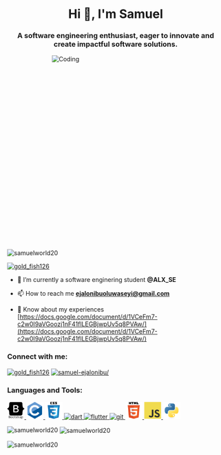 <h1 align="center">Hi 👋, I'm Samuel</h1>
<h3 align="center">A software engineering enthusiast, eager to innovate and create impactful software solutions.</h3>
<img align="right" alt="Coding" width="400" height="450" src="https://i.pinimg.com/564x/d2/1b/c0/d21bc0a66ec2e346dcbd73874b93ab02.jpg">

<p align="left"> <img src="https://komarev.com/ghpvc/?username=samuelworld20&label=Profile%20views&color=0e75b6&style=flat" alt="samuelworld20" /> </p>

<p align="left"> <a href="https://twitter.com/gold_fish126" target="blank"><img src="https://img.shields.io/twitter/follow/gold_fish126?logo=twitter&style=for-the-badge" alt="gold_fish126" /></a> </p>

- 🔭 I’m currently a software enginering student **@ALX_SE**

- 📫 How to reach me **ejalonibuoluwaseyi@gmail.com**

- 📄 Know about my experiences [https://docs.google.com/document/d/1VCeFm7-c2w0I9aVGoozj1nF41flLEGBjwpUv5q8PVAw/](https://docs.google.com/document/d/1VCeFm7-c2w0I9aVGoozj1nF41flLEGBjwpUv5q8PVAw/)

<h3 align="left">Connect with me:</h3>
<p align="left">
<a href="https://twitter.com/sammyoluwaseyi_" target="blank"><img align="center" src="https://raw.githubusercontent.com/rahuldkjain/github-profile-readme-generator/master/src/images/icons/Social/twitter.svg" alt="gold_fish126" height="30" width="40" /></a>
<a href="https://linkedin.com/in/samuel-ejalonibu/" target="blank"><img align="center" src="https://raw.githubusercontent.com/rahuldkjain/github-profile-readme-generator/master/src/images/icons/Social/linked-in-alt.svg" alt="samuel-ejalonibu/" height="30" width="40" /></a>
</p>

<h3 align="left">Languages and Tools:</h3>
<p align="left"> <a href="https://getbootstrap.com" target="_blank" rel="noreferrer"> <img src="https://raw.githubusercontent.com/devicons/devicon/master/icons/bootstrap/bootstrap-plain-wordmark.svg" alt="bootstrap" width="40" height="40"/> </a> <a href="https://www.cprogramming.com/" target="_blank" rel="noreferrer"> <img src="https://raw.githubusercontent.com/devicons/devicon/master/icons/c/c-original.svg" alt="c" width="40" height="40"/> </a> <a href="https://www.w3schools.com/css/" target="_blank" rel="noreferrer"> <img src="https://raw.githubusercontent.com/devicons/devicon/master/icons/css3/css3-original-wordmark.svg" alt="css3" width="40" height="40"/> </a> <a href="https://dart.dev" target="_blank" rel="noreferrer"> <img src="https://www.vectorlogo.zone/logos/dartlang/dartlang-icon.svg" alt="dart" width="40" height="40"/> </a> <a href="https://flutter.dev" target="_blank" rel="noreferrer"> <img src="https://www.vectorlogo.zone/logos/flutterio/flutterio-icon.svg" alt="flutter" width="40" height="40"/> </a> <a href="https://git-scm.com/" target="_blank" rel="noreferrer"> <img src="https://www.vectorlogo.zone/logos/git-scm/git-scm-icon.svg" alt="git" width="40" height="40"/> </a> <a href="https://www.w3.org/html/" target="_blank" rel="noreferrer"> <img src="https://raw.githubusercontent.com/devicons/devicon/master/icons/html5/html5-original-wordmark.svg" alt="html5" width="40" height="40"/> </a> <a href="https://developer.mozilla.org/en-US/docs/Web/JavaScript" target="_blank" rel="noreferrer"> <img src="https://raw.githubusercontent.com/devicons/devicon/master/icons/javascript/javascript-original.svg" alt="javascript" width="40" height="40"/> </a> <a href="https://www.python.org" target="_blank" rel="noreferrer"> <img src="https://raw.githubusercontent.com/devicons/devicon/master/icons/python/python-original.svg" alt="python" width="40" height="40"/> </a> </p>

<p><img align="left" src="https://github-readme-stats.vercel.app/api/top-langs?username=samuelworld20&show_icons=true&locale=en&layout=compact" alt="samuelworld20" /></p>

<p>&nbsp;<img align="center" src="https://github-readme-stats.vercel.app/api?username=samuelworld20&show_icons=true&locale=en" alt="samuelworld20" /></p>

<p><img align="center" src="https://github-readme-streak-stats.herokuapp.com/?user=samuelworld20&" alt="samuelworld20" /></p>

